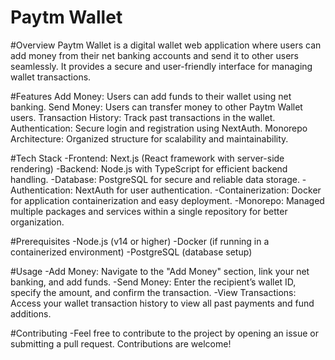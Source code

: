 # Paytm Wallet

#Overview
Paytm Wallet is a digital wallet web application where users can add money from their net banking accounts and send it to other users seamlessly. It provides a secure and user-friendly interface for managing wallet transactions.

#Features
Add Money: Users can add funds to their wallet using net banking.
Send Money: Users can transfer money to other Paytm Wallet users.
Transaction History: Track past transactions in the wallet.
Authentication: Secure login and registration using NextAuth.
Monorepo Architecture: Organized structure for scalability and maintainability.

#Tech Stack
-Frontend: Next.js (React framework with server-side rendering)
-Backend: Node.js with TypeScript for efficient backend handling.
-Database: PostgreSQL for secure and reliable data storage.
-Authentication: NextAuth for user authentication.
-Containerization: Docker for application containerization and easy deployment.
-Monorepo: Managed multiple packages and services within a single repository for better organization.

#Prerequisites
-Node.js (v14 or higher)
-Docker (if running in a containerized environment)
-PostgreSQL (database setup)

#Usage
-Add Money: Navigate to the "Add Money" section, link your net banking, and add funds.
-Send Money: Enter the recipient’s wallet ID, specify the amount, and confirm the transaction.
-View Transactions: Access your wallet transaction history to view all past payments and fund additions.

#Contributing
-Feel free to contribute to the project by opening an issue or submitting a pull request. Contributions are welcome!
